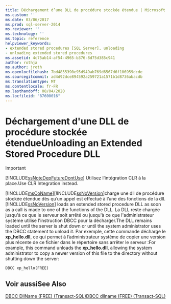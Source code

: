 ```yaml
---
title: Déchargement d’une DLL de procédure stockée étendue | Microsoft Docs
ms.custom: ''
ms.date: 03/06/2017
ms.prod: sql-server-2014
ms.reviewer: ''
ms.technology: ''
ms.topic: reference
helpviewer_keywords:
- extended stored procedures [SQL Server], unloading
- unloading extended stored procedures
ms.assetid: 4c75ab14-af54-4965-b376-8d75d385c941
author: rothja
ms.author: jroth
ms.openlocfilehash: 7bd4855390e95d949ab769d6567d6f106959dcde
ms.sourcegitcommit: ad4d92dce894592a259721a1571b1d8736abacdb
ms.translationtype: MT
ms.contentlocale: fr-FR
ms.lasthandoff: 08/04/2020
ms.locfileid: "87600016"
---
```

# <a name="unloading-an-extended-stored-procedure-dll"></a><span data-ttu-id="08010-102">Déchargement d'une DLL de procédure stockée étendue</span><span class="sxs-lookup"><span data-stu-id="08010-102">Unloading an Extended Stored Procedure DLL</span></span>
    
> [!IMPORTANT]  
>  [!INCLUDE[ssNoteDepFutureDontUse](../../includes/ssnotedepfuturedontuse-md.md)] <span data-ttu-id="08010-103">Utilisez l’intégration CLR à la place.</span><span class="sxs-lookup"><span data-stu-id="08010-103">Use CLR Integration instead.</span></span>  
  
 [!INCLUDE[msCoName](../../includes/msconame-md.md)]<span data-ttu-id="08010-104">[!INCLUDE[ssNoVersion](../../includes/ssnoversion-md.md)]charge une dll de procédure stockée étendue dès qu’un appel est effectué à l’une des fonctions de la dll.</span><span class="sxs-lookup"><span data-stu-id="08010-104">[!INCLUDE[ssNoVersion](../../includes/ssnoversion-md.md)] loads an extended stored procedure DLL as soon as a call is made to one of the functions of the DLL.</span></span> <span data-ttu-id="08010-105">La DLL reste chargée jusqu'à ce que le serveur soit arrêté ou jusqu'à ce que l'administrateur système utilise l'instruction DBCC pour la décharger.</span><span class="sxs-lookup"><span data-stu-id="08010-105">The DLL remains loaded until the server is shut down or until the system administrator uses the DBCC statement to unload it.</span></span> <span data-ttu-id="08010-106">Par exemple, cette commande décharge le **xp_hello.dll**, ce qui permet à l’administrateur système de copier une version plus récente de ce fichier dans le répertoire sans arrêter le serveur :</span><span class="sxs-lookup"><span data-stu-id="08010-106">For example, this command unloads the **xp_hello.dll**, allowing the system administrator to copy a newer version of this file to the directory without shutting down the server:</span></span>  
  
```  
DBCC xp_hello(FREE)  
```  
  
## <a name="see-also"></a><span data-ttu-id="08010-107">Voir aussi</span><span class="sxs-lookup"><span data-stu-id="08010-107">See Also</span></span>  
 [<span data-ttu-id="08010-108">DBCC DllName &#40;FREE&#41; &#40;Transact-SQL&#41;</span><span class="sxs-lookup"><span data-stu-id="08010-108">DBCC dllname &#40;FREE&#41; &#40;Transact-SQL&#41;</span></span>](/sql/t-sql/database-console-commands/dbcc-dllname-free-transact-sql)  
  
  
